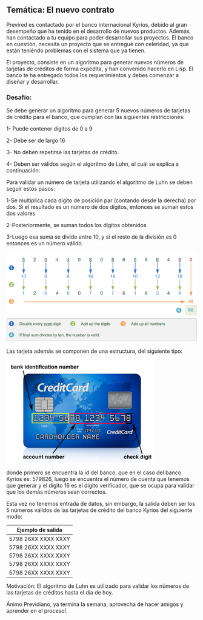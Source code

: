 ## Temática: El nuevo contrato

Previred es contactado por el banco internacional Kyrios, debido al gran desempeño que ha tenido en el desarrollo de nuevos productos. Además,
han contactado a tu equipo para poder desarrollar sus proyectos. El banco en cuestión, necesita un proyecto que se entregue con celeridad, ya 
que están teniéndo problemas con el sistema que ya tienen.

El proyecto, consiste en un algoritmo para generar nuevos números de tarjetas de créditos de forma expedita, y han convenido hacerlo en Lisp. El banco te
ha entregado todos los requerimientos y debes comenzar a diseñar y desarrollar.

### Desafío:

Se debe generar un algoritmo para generar 5 nuevos números de tarjetas de crédito para el banco, que cumplan con las siguientes restricciones:

1- Puede contener dígitos de 0 a 9

2- Debe ser de largo 16

3- No deben repetirse las tarjetas de crédito.

4- Deben ser válidos según el algoritmo de Luhn, el cuál se explica a continuación: 

Para validar un número de tarjeta utilizando el algoritmo de Luhn se deben seguir estos pasos:

1-Se multiplica cada dígito de posición par (contando desde la derecha) por dos. Si el resultado es un número de dos dígitos, entonces se suman estos dos valores

2-Posteriormente, se suman todos los dígitos obtenidos

3-Luego esa suma se divide entre 10, y si el resto de la división es 0 entonces es un número válido.

![Alt text](luhn.PNG?raw=true "Title")

Las tarjeta además se componen de una estructura, del siguiente tipo:

![Alt text](cardnumberformat.png?raw=true "Title")

donde primero se encuentra la id del banco, que en el caso del banco Kyrios es: 579826, luego se encuentra el número de cuenta que tenemos que generar
y el dígito 16 es el dígito verificador, que se ocupa para validar que los demás números sean correctos.

Esta vez no tenemos entrada de datos, sin embargo, la salida deben ser los 5 números válidos de las tarjetas de crédito del banco Kyrios del siguiente modo:

| Ejemplo de salida              |                
|--------------------------------|
|  5798 26XX XXXX XXXY           |
|  5798 26XX XXXX XXXY           |
|  5798 26XX XXXX XXXY           |
|  5798 26XX XXXX XXXY           |
|  5798 26XX XXXX XXXY           |


Motivación: El algoritmo de Luhn es utilizado para validar los números de las tarjetas de créditos hasta el día de hoy.

Ánimo Previdiano, ya termina la semana, 
aprovecha de hacer amigos y aprender en el proceso!.
